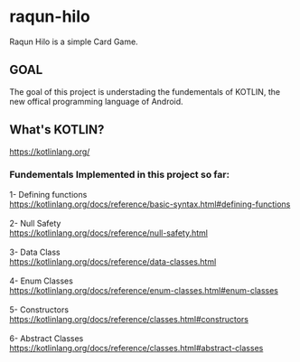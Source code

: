 # raqun-hilo
Raqun Hilo is a simple Card Game.

## GOAL
The goal of this project is understading the fundementals of KOTLIN, the new offical programming language of Android.

## What's KOTLIN?
https://kotlinlang.org/

### Fundementals Implemented in this project so far:

1- Defining functions <br>
https://kotlinlang.org/docs/reference/basic-syntax.html#defining-functions
<br><br>
2- Null Safety <br>
https://kotlinlang.org/docs/reference/null-safety.html
<br><br>
3- Data Class <br>
https://kotlinlang.org/docs/reference/data-classes.html
<br><br>
4- Enum Classes <br>
https://kotlinlang.org/docs/reference/enum-classes.html#enum-classes
<br><br>
5- Constructors <br>
https://kotlinlang.org/docs/reference/classes.html#constructors
<br><br>
6- Abstract Classes <br>
https://kotlinlang.org/docs/reference/classes.html#abstract-classes
<br><br>
